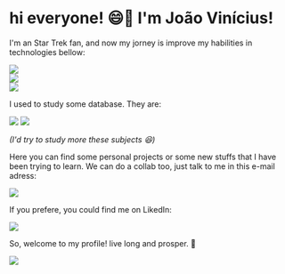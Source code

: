 <h1> hi everyone! 😄🖖 I'm João Vinícius! </h1>

<p>I'm an Star Trek fan, and now my jorney is improve my habilities in technologies bellow:</p>

![](https://img.shields.io/badge/C-00599C?style=for-the-badge&logo=c&logoColor=white) <br />
![](https://img.shields.io/badge/Java-ED8B00?style=for-the-badge&logo=java&logoColor=white) <br />
![](https://img.shields.io/badge/PHP-777BB4?style=for-the-badge&logo=php&logoColor=white) <br />

<p> I used to study some database. They are: </p> 

![](https://img.shields.io/badge/PostgreSQL-316192?style=for-the-badge&logo=postgresql&logoColor=white)
![](https://img.shields.io/badge/MySQL-00000F?style=for-the-badge&logo=mysql&logoColor=white)

<em> (I'd try to study more these subjects 😆) </em>

<p> Here you can find some personal projects or some new stuffs that I have been trying to learn. We can do a collab too, just talk to me in this e-mail adress:</p>

<a href="mailto:joaoviniusdesouzasilva@hotmail.com"><img src="https://img.shields.io/badge/Microsoft_Outlook-0078D4?style=for-the-badge&logo=microsoft-outlook&logoColor=white"></a>

<p> If you prefere, you could find me on LikedIn: </p>

<a href="https://www.linkedin.com/in/jo%C3%A3o-v%C3%ADnicius-souza-silva-137336178/" target="_blank"><img src="https://img.shields.io/badge/LinkedIn-0077B5?style=for-the-badge&logo=linkedin&logoColor=white"></a>

<p> So, welcome to my profile! live long and prosper. 🖖</p>

![](https://media.giphy.com/media/IL4iTvQH0MjS/giphy.gif)
